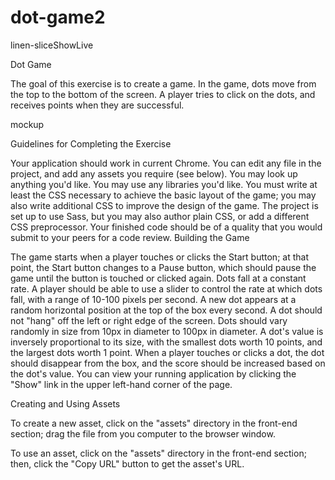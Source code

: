 # dot-game2
linen-sliceShowLive

Dot Game

The goal of this exercise is to create a game. In the game, dots move from the top to the bottom of the screen. A player tries to click on the dots, and receives points when they are successful.

mockup

Guidelines for Completing the Exercise

Your application should work in current Chrome.
You can edit any file in the project, and add any assets you require (see below).
You may look up anything you'd like.
You may use any libraries you'd like.
You must write at least the CSS necessary to achieve the basic layout of the game; you may also write additional CSS to improve the design of the game.
The project is set up to use Sass, but you may also author plain CSS, or add a different CSS preprocessor.
Your finished code should be of a quality that you would submit to your peers for a code review.
Building the Game

The game starts when a player touches or clicks the Start button; at that point, the Start button changes to a Pause button, which should pause the game until the button is touched or clicked again.
Dots fall at a constant rate. A player should be able to use a slider to control the rate at which dots fall, with a range of 10-100 pixels per second.
A new dot appears at a random horizontal position at the top of the box every second. A dot should not "hang" off the left or right edge of the screen.
Dots should vary randomly in size from 10px in diameter to 100px in diameter.
A dot's value is inversely proportional to its size, with the smallest dots worth 10 points, and the largest dots worth 1 point.
When a player touches or clicks a dot, the dot should disappear from the box, and the score should be increased based on the dot's value.
You can view your running application by clicking the "Show" link in the upper left-hand corner of the page.

Creating and Using Assets

To create a new asset, click on the "assets" directory in the front-end section; drag the file from you computer to the browser window.

To use an asset, click on the "assets" directory in the front-end section; then, click the "Copy URL" button to get the asset's URL.
